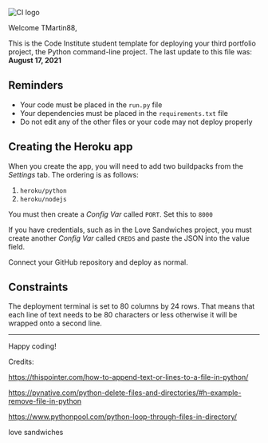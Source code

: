 ![CI logo](https://codeinstitute.s3.amazonaws.com/fullstack/ci_logo_small.png)

Welcome TMartin88,

This is the Code Institute student template for deploying your third portfolio project, the Python command-line project. The last update to this file was: **August 17, 2021**

## Reminders

* Your code must be placed in the `run.py` file
* Your dependencies must be placed in the `requirements.txt` file
* Do not edit any of the other files or your code may not deploy properly

## Creating the Heroku app

When you create the app, you will need to add two buildpacks from the _Settings_ tab. The ordering is as follows:

1. `heroku/python`
2. `heroku/nodejs`

You must then create a _Config Var_ called `PORT`. Set this to `8000`

If you have credentials, such as in the Love Sandwiches project, you must create another _Config Var_ called `CREDS` and paste the JSON into the value field.

Connect your GitHub repository and deploy as normal.

## Constraints

The deployment terminal is set to 80 columns by 24 rows. That means that each line of text needs to be 80 characters or less otherwise it will be wrapped onto a second line.

-----
Happy coding!

Credits:

https://thispointer.com/how-to-append-text-or-lines-to-a-file-in-python/

https://pynative.com/python-delete-files-and-directories/#h-example-remove-file-in-python

https://www.pythonpool.com/python-loop-through-files-in-directory/

love sandwiches


